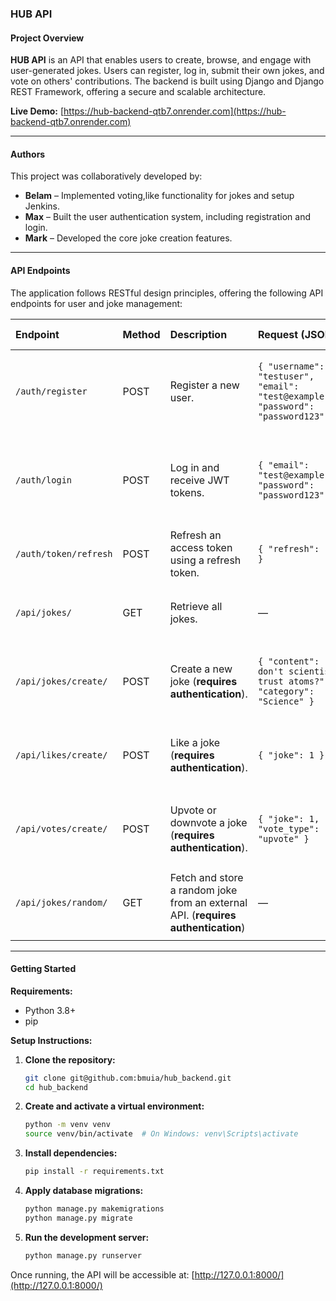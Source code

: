 ### **HUB API**

#### **Project Overview**

**HUB API** is an API that enables users to create, browse, and engage with user-generated jokes. Users can register, log in, submit their own jokes, and vote on others' contributions. The backend is built using Django and Django REST Framework, offering a secure and scalable architecture.

**Live Demo:** [https://hub-backend-qtb7.onrender.com](https://hub-backend-qtb7.onrender.com)

---

#### **Authors**

This project was collaboratively developed by:

* **Belam** – Implemented voting,like functionality for jokes and setup Jenkins.
* **Max** – Built the user authentication system, including registration and login.
* **Mark** – Developed the core joke creation features.

---

#### **API Endpoints**

The application follows RESTful design principles, offering the following API endpoints for user and joke management:

| Endpoint              | Method | Description                                              | Request (JSON)                                                                       | Response (JSON)                                                                      |
| :-------------------- | :----- | :------------------------------------------------------- | :----------------------------------------------------------------------------------- | :----------------------------------------------------------------------------------- |
| `/auth/register`      | POST   | Register a new user.                                     | `{ "username": "testuser", "email": "test@example.com", "password": "password123" }` | `{ "user": { "id": 1, "username": "testuser" }, "refresh": "...", "access": "..." }` |
| `/auth/login`         | POST   | Log in and receive JWT tokens.                           | `{ "email": "test@example.com", "password": "password123" }`                         | `{ "refresh": "...", "access": "...", "user": { "id": 1, "username": "testuser" } }` |
| `/auth/token/refresh` | POST   | Refresh an access token using a refresh token.           | `{ "refresh": "..." }`                                                               | `{ "access": "..." }`                                                                |
| `/api/jokes/`         | GET    | Retrieve all jokes.                                      | —                                                                                    | `[ { "id": 1, "content": "Joke text", "category": "General" }, ... ]`                |
| `/api/jokes/create/`  | POST   | Create a new joke (**requires authentication**).         | `{ "content": "Why don't scientists trust atoms?", "category": "Science" }`          | `{ "id": 1, "content": "...", "category": "...", "created_at": "..." }`              |
| `/api/likes/create/`  | POST   | Like a joke (**requires authentication**).               | `{ "joke": 1 }`                                                                      | `{ "id": 1, "user": 1, "joke": 1, "is_liked": true, "created_at": "..." }`           |
| `/api/votes/create/`  | POST   | Upvote or downvote a joke (**requires authentication**). | `{ "joke": 1, "vote_type": "upvote" }`                                               | `{ "id": 1, "user": 1, "joke": 1, "vote_type": "upvote", "created_at": "..." }`      |
| `/api/jokes/random/`  | GET    | Fetch and store a random joke from an external API. (**requires authentication**)     | —                                                                                    | `{ "id": 1, "content": "...", "category": "...", "created_at": "..." }`              |

---

#### **Getting Started**

**Requirements:**

* Python 3.8+
* pip

**Setup Instructions:**

1. **Clone the repository:**

   ```bash
   git clone git@github.com:bmuia/hub_backend.git
   cd hub_backend
   ```

2. **Create and activate a virtual environment:**

   ```bash
   python -m venv venv
   source venv/bin/activate  # On Windows: venv\Scripts\activate
   ```

3. **Install dependencies:**

   ```bash
   pip install -r requirements.txt
   ```

4. **Apply database migrations:**

   ```bash
   python manage.py makemigrations
   python manage.py migrate
   ```

5. **Run the development server:**

   ```bash
   python manage.py runserver
   ```

Once running, the API will be accessible at: [http://127.0.0.1:8000/](http://127.0.0.1:8000/)
